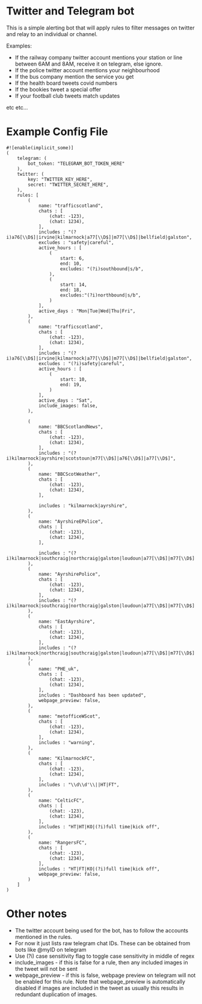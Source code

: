 # Twitter and Telegram bot

This is a simple alerting bot that will apply rules to filter messages on twitter and relay to an individual or channel.

Examples:

- If the railway company twitter account mentions your station or line between 6AM and 8AM, receive it on telegram, else ignore.
- If the police twitter account mentions your neighbourhood
- If the bus company mention the service you get
- If the health board tweets covid numbers
- If the bookies tweet a special offer
- If your football club tweets match updates

etc etc...

# Example Config File

```
#![enable(implicit_some)]
(
    telegram: (
        bot_token: "TELEGRAM_BOT_TOKEN_HERE"
    ),
    twitter: (
        key: "TWITTER_KEY_HERE",
        secret: "TWITTER_SECRET_HERE",
    ),
    rules: [
        ( 
            name: "trafficscotland",
            chats : [
                (chat: -123),
                (chat: 1234),
            ],
            includes : "(?i)a76[\\D$]|irvine|kilmarnock|a77[\\D$]|m77[\\D$]|bellfield|galston",
            excludes : "safety|careful",
            active_hours : [
                (
                    start: 6,
                    end: 10,
                    excludes: "(?i)southbound|s/b",
                ),
                (
                    start: 14,
                    end: 18,
                    excludes:"(?i)northbound|s/b",
                )
            ],
            active_days : "Mon|Tue|Wed|Thu|Fri",
        ),
        ( 
            name: "trafficscotland",
            chats : [
                (chat: -123),
                (chat: 1234),
            ],
            includes : "(?i)a76[\\D$]|irvine|kilmarnock|a77[\\D$]|m77[\\D$]|bellfield|galston",
            excludes : "(?i)safety|careful",
            active_hours : [
                (
                    start: 10,
                    end: 19,
                )
            ],
            active_days : "Sat",
            include_images: false,
        ),

        ( 
            name: "BBCScotlandNews",
            chats : [
                (chat: -123),
                (chat: 1234),
            ],
            includes : "(?i)kilmarnock|ayrshire|scotstoun|m77[\\D$]|a76[\\D$]|a77[\\D$]",
        ),
        ( 
            name: "BBCScotWeather",
            chats : [
                (chat: -123),
                (chat: 1234),
            ],

            includes : "kilmarnock|ayrshire",
        ),
        ( 
            name: "AyrshireEPolice",
            chats : [
                (chat: -123),
                (chat: 1234),
            ],

            includes : "(?i)kilmarnock|southcraig|northcraig|galston|loudoun|a77[\\D$]|m77[\\D$]|a76[\\D$]|onthank|wardneuk",
        ),
        ( 
            name: "AyrshirePolice",
            chats : [
                (chat: -123),
                (chat: 1234),
            ],
            includes : "(?i)kilmarnock|southcraig|northcraig|galston|loudoun|a77[\\D$]|m77[\\D$]|a76",
        ),
        ( 
            name: "EastAyrshire",
            chats : [
                (chat: -123),
                (chat: 1234),
            ],
            includes : "(?i)kilmarnock|northcraig|southcraig|galston|loudoun|a77[\\D$]|m77[\\D$]|a76[\\D$]|onthank",
        ),
        ( 
            name: "PHE_uk",
            chats : [
                (chat: -123),
                (chat: 1234),
            ],
            includes : "Dashboard has been updated",
            webpage_preview: false,
        ),
        ( 
            name: "metofficeWScot",
            chats : [
                (chat: -123),
                (chat: 1234),
            ],
            includes : "warning",
        ),
        ( 
            name: "KilmarnockFC",
            chats : [
                (chat: -123),
                (chat: 1234),
            ],
            includes : "\\d\\d'\\||HT|FT",
        ),
        ( 
            name: "CelticFC",
            chats : [
                (chat: -123),
                (chat: 1234),
            ],
            includes : "HT|HT|KO|(?i)full time|kick off",
        ),
        ( 
            name: "RangersFC",
            chats : [
                (chat: -123),
                (chat: 1234),
            ],
            includes : "HT|FT|KO|(?i)full time|kick off",
            webpage_preview: false,
        )
    ]
)
```

# Other notes

- The twitter account being used for the bot, has to follow the accounts mentioned in the rules.
- For now it just lists raw telegram chat IDs. These can be obtained from bots like @myID on telegram
- Use (?i) case sensitivity flag to toggle case sensitivity in middle of regex
- include_images - if this is false for a rule, then any included images in the tweet will not be sent
- webpage_preview - if this is false, webpage preview on telegram will not be enabled for this rule. Note that webpage_preview is automatically disabled if images are included in the tweet as usually this results in redundant duplication of images.
